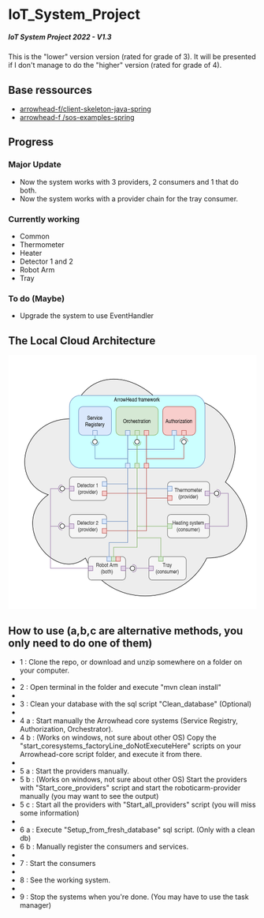 # IoT_System_Project
##### IoT System Project 2022 - V1.3

This is the "lower" version version (rated for grade of 3). It will be presented if I don't manage to do the "higher" version (rated for grade of 4).

## Base ressources
- [arrowhead-f/client-skeleton-java-spring](https://github.com/arrowhead-f/client-skeleton-java-spring)
- [arrowhead-f /sos-examples-spring](https://github.com/arrowhead-f/sos-examples-spring)

## Progress

### Major Update
- Now the system works with 3 providers, 2 consumers and 1 that do both.
- Now the system works with a provider chain for the tray consumer.

### Currently working
- Common
- Thermometer
- Heater
- Detector 1 and 2
- Robot Arm
- Tray

### To do (Maybe)
- Upgrade the system to use EventHandler

## The Local Cloud Architecture

![Alt text](/documentation/LocalCloud_lower.png)



## How to use (a,b,c are alternative methods, you only need to do one of them)
- 1 : Clone the repo, or download and unzip somewhere on a folder on your computer.
- 
- 2 : Open terminal in the folder and execute "mvn clean install"
- 
- 3 : Clean your database with the sql script "Clean_database" (Optional)
- 
- 4 a : Start manually the Arrowhead core systems (Service Registry, Authorization, Orchestrator).
- 4 b  : (Works on windows, not sure about other OS) Copy the "start_coresystems_factoryLine_doNotExecuteHere" scripts on your Arrowhead-core script folder, and execute it from there.
- 
- 5 a : Start the providers manually.
- 5 b : (Works on windows, not sure about other OS) Start the providers with "Start_core_providers" script and start the roboticarm-provider manually (you may want to see the output)
- 5 c : Start all the providers with "Start_all_providers" script (you will miss some information)
- 
- 6 a : Execute "Setup_from_fresh_database" sql script. (Only with a clean db)
- 6 b : Manually register the consumers and services.
- 
- 7 : Start the consumers
- 
- 8 : See the working system.
- 
- 9 : Stop the systems when you're done. (You may have to use the task manager)

